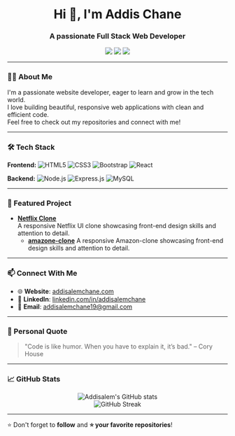 <h1 align="center">Hi 👋, I'm Addis Chane</h1>
<h3 align="center">A passionate Full Stack Web Developer</h3>

<p align="center">
  <a href="https://addisalemchane.com" target="_blank"><img src="https://img.shields.io/badge/Website-Visit-blue?style=for-the-badge&logo=google-chrome" /></a>
  <a href="http://linkedin.com/in/addisalemchane" target="_blank"><img src="https://img.shields.io/badge/LinkedIn-Connect-blue?style=for-the-badge&logo=linkedin" /></a>
  <a href="mailto:addisalemchane19@gmail.com"><img src="https://img.shields.io/badge/Email-Contact-red?style=for-the-badge&logo=gmail" /></a>
</p>

---

### 👨‍💻 About Me

I'm a passionate website developer, eager to learn and grow in the tech world.  
I love building beautiful, responsive web applications with clean and efficient code.  
Feel free to check out my repositories and connect with me!

---

### 🛠️ Tech Stack

**Frontend:**
![HTML5](https://img.shields.io/badge/HTML5-E34F26?style=flat&logo=html5&logoColor=white)
![CSS3](https://img.shields.io/badge/CSS3-1572B6?style=flat&logo=css3&logoColor=white)
![Bootstrap](https://img.shields.io/badge/Bootstrap-7952B3?style=flat&logo=bootstrap&logoColor=white)
![React](https://img.shields.io/badge/React-61DAFB?style=flat&logo=react&logoColor=black)

**Backend:**
![Node.js](https://img.shields.io/badge/Node.js-339933?style=flat&logo=node.js&logoColor=white)
![Express.js](https://img.shields.io/badge/Express.js-000000?style=flat&logo=express&logoColor=white)
![MySQL](https://img.shields.io/badge/MySQL-00758F?style=flat&logo=mysql&logoColor=white)

---

### 🚀 Featured Project

- **[Netflix Clone](https://Addisalem-chane.github.io/Netflix-Clone-2025)**  
  A responsive Netflix UI clone showcasing front-end design skills and attention to detail.
  - **[amazone-clone](https://Addisalem-chane.github.io/amazon-clone/)** 
   A responsive Amazon-clone showcasing front-end design skills and attention to detail.

---

### 📫 Connect With Me

- 🌐 **Website**: [addisalemchane.com](https://addisalemchane.com)  
- 💼 **LinkedIn**: [linkedin.com/in/addisalemchane](http://linkedin.com/in/addisalemchane)  
- 📧 **Email**: addisalemchane19@gmail.com

---

### 💬 Personal Quote

> "Code is like humor. When you have to explain it, it’s bad." – Cory House

---

### 📈 GitHub Stats

<p align="center">
  <img src="https://github-readme-stats.vercel.app/api?username=Addisalem-Chane&show_icons=true&theme=radical" alt="Addisalem's GitHub stats" />
  <br />
  <img src="https://github-readme-streak-stats.herokuapp.com?user=Addisalem-Chane&theme=radical" alt="GitHub Streak" />
</p>

---

⭐️ Don't forget to **follow** and **⭐️ your favorite repositories**!
